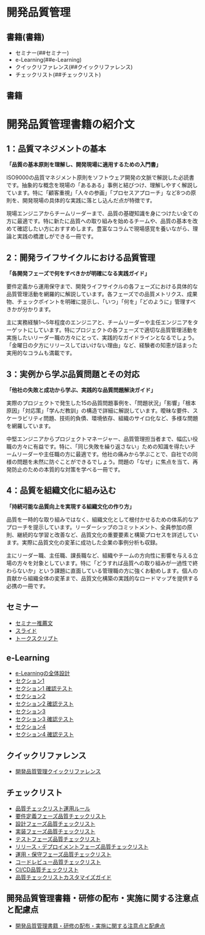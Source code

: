 # 開発品質管理

## 書籍(書籍)
* セミナー(##セミナー)
* e-Learning(##e-Learning)
* クイックリファレンス(##クイックリファレンス)
* チェックリスト(##チェックリスト)


## 書籍

# 開発品質管理書籍の紹介文

## 1：品質マネジメントの基本

**「品質の基本原則を理解し、開発現場に適用するための入門書」**

ISO9000の品質マネジメント原則をソフトウェア開発の文脈で解説した必読書です。抽象的な概念を現場の「あるある」事例と結びつけ、理解しやすく解説しています。特に「顧客重視」「人々の参画」「プロセスアプローチ」など8つの原則を、開発現場の具体的な実践に落とし込んだ点が特徴です。

現場エンジニアからチームリーダーまで、品質の基礎知識を身につけたい全ての方に最適です。特に新たに品質への取り組みを始めるチームや、品質の基本を改めて確認したい方におすすめします。豊富なコラムで現場感覚を養いながら、理論と実践の橋渡しができる一冊です。

## 2：開発ライフサイクルにおける品質管理

**「各開発フェーズで何をすべきかが明確になる実践ガイド」**

要件定義から運用保守まで、開発ライフサイクルの各フェーズにおける具体的な品質管理活動を網羅的に解説しています。各フェーズでの品質メトリクス、成果物、チェックポイントを明確に提示し、「いつ」「何を」「どのように」管理すべきかが分かります。

主に実務経験1〜5年程度のエンジニアと、チームリーダーや主任エンジニアをターゲットにしています。特にプロジェクトの各フェーズで適切な品質管理活動を実施したいリーダー職の方々にとって、実践的なガイドラインとなるでしょう。「金曜日の夕方にリリースしてはいけない理由」など、経験者の知恵が詰まった実用的なコラムも満載です。

## 3：実例から学ぶ品質問題とその対応

**「他社の失敗と成功から学ぶ、実践的な品質問題解決ガイド」**

実際のプロジェクトで発生した15の品質問題事例を、「問題状況」「影響」「根本原因」「対応策」「学んだ教訓」の構造で詳細に解説しています。曖昧な要件、スケーラビリティ問題、技術的負債、環境依存、組織のサイロ化など、多様な問題を網羅しています。

中堅エンジニアからプロジェクトマネージャー、品質管理担当者まで、幅広い役職の方々に有益です。特に、「同じ失敗を繰り返さない」ための知識を得たいチームリーダーや主任職の方に最適です。他社の痛みから学ぶことで、自社での同様の問題を未然に防ぐことができるでしょう。問題の「なぜ」に焦点を当て、再発防止のための本質的な対策を学べる一冊です。

## 4：品質を組織文化に組み込む

**「持続可能な品質向上を実現する組織文化の作り方」**

品質を一時的な取り組みではなく、組織文化として根付かせるための体系的なアプローチを提示しています。リーダーシップのコミットメント、全員参加の原則、継続的な学習と改善など、品質文化の重要要素と構築プロセスを詳述しています。実際に品質文化の変革に成功した企業の事例分析も収録。

主にリーダー職、主任職、課長職など、組織やチームの方向性に影響を与える立場の方々を対象としています。特に「どうすれば品質への取り組みが一過性で終わらないか」という課題に直面している管理職の方に強くお勧めします。個人の貢献から組織全体の変革まで、品質文化構築の実践的なロードマップを提供する必携の一冊です。


## セミナー

* [セミナー推薦文](https://github.com/t2k2pp/DevelopmentQualityControl/blob/main/Seminor/README.md)
* [スライド](https://github.com/t2k2pp/DevelopmentQualityControl/blob/main/Seminor/quality-training-slides.md)
* [トークスクリプト](https://github.com/t2k2pp/DevelopmentQualityControl/blob/main/Seminor/quality-training-script.md)

## e-Learning

* [e-Learningの全体設計](https://github.com/t2k2pp/DevelopmentQualityControl/blob/main/e-Learning/elearning-overview.md)
* [セクション1](https://github.com/t2k2pp/DevelopmentQualityControl/blob/main/e-Learning/elearning-section1.md)
* [セクション1 確認テスト](https://github.com/t2k2pp/DevelopmentQualityControl/blob/main/e-Learning/elearning-section1-test.md)
* [セクション2](https://github.com/t2k2pp/DevelopmentQualityControl/blob/main/e-Learning/elearning-section2.md)
* [セクション2 確認テスト](https://github.com/t2k2pp/DevelopmentQualityControl/blob/main/e-Learning/elearning-section2-test.md)
* [セクション3](https://github.com/t2k2pp/DevelopmentQualityControl/blob/main/e-Learning/elearning-section3.md)
* [セクション3 確認テスト](https://github.com/t2k2pp/DevelopmentQualityControl/blob/main/e-Learning/elearning-section3-test.md)
* [セクション4](https://github.com/t2k2pp/DevelopmentQualityControl/blob/main/e-Learning/elearning-section4.md)
* [セクション4 確認テスト](https://github.com/t2k2pp/DevelopmentQualityControl/blob/main/e-Learning/elearning-section4-test.md)

## クイックリファレンス

* [開発品質管理クイックリファレンス](https://github.com/t2k2pp/DevelopmentQualityControl/blob/main/QuickReference/QuickReferenceGuide.md)

## チェックリスト

* [品質チェックリスト運用ルール](https://github.com/t2k2pp/DevelopmentQualityControl/blob/main/Checklist/00.operating-rules.md)
* [要件定義フェーズ品質チェックリスト](https://github.com/t2k2pp/DevelopmentQualityControl/blob/main/Checklist/01.requirements-checklist.md)
* [設計フェーズ品質チェックリスト](https://github.com/t2k2pp/DevelopmentQualityControl/blob/main/Checklist/02.design-checklist.md)
* [実装フェーズ品質チェックリスト](https://github.com/t2k2pp/DevelopmentQualityControl/blob/main/Checklist/03.implementation-checklist.md)
* [テストフェーズ品質チェックリスト](https://github.com/t2k2pp/DevelopmentQualityControl/blob/main/Checklist/04.test-checklist.md)
* [リリース・デプロイメントフェーズ品質チェックリスト](https://github.com/t2k2pp/DevelopmentQualityControl/blob/main/Checklist/05.release-deployment-checklist.md)
* [運用・保守フェーズ品質チェックリスト](https://github.com/t2k2pp/DevelopmentQualityControl/blob/main/Checklist/06.operation-maintenance-checklist.md)
* [コードレビュー品質チェックリスト](https://github.com/t2k2pp/DevelopmentQualityControl/blob/main/Checklist/07.code-review-checklist.md)
* [CI/CD品質チェックリスト](https://github.com/t2k2pp/DevelopmentQualityControl/blob/main/Checklist/08.cicd-checklist.md)
* [品質チェックリストカスタマイズガイド](https://github.com/t2k2pp/DevelopmentQualityControl/blob/main/Checklist/09.checklist-customization-guide.md)

## 開発品質管理書籍・研修の配布・実施に関する注意点と配慮点

* [開発品質管理書籍・研修の配布・実施に関する注意点と配慮点](https://github.com/t2k2pp/DevelopmentQualityControl/blob/main/distribution-implementation-notes.md)
